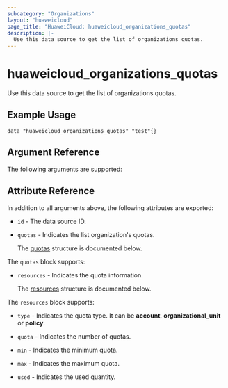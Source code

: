 ```yaml
---
subcategory: "Organizations"
layout: "huaweicloud"
page_title: "HuaweiCloud: huaweicloud_organizations_quotas"
description: |-
  Use this data source to get the list of organizations quotas.
---
```


# huaweicloud_organizations_quotas

Use this data source to get the list of organizations quotas.

## Example Usage

```hcl
data "huaweicloud_organizations_quotas" "test"{}
```

## Argument Reference

The following arguments are supported:

## Attribute Reference

In addition to all arguments above, the following attributes are exported:

* `id` - The data source ID.

* `quotas` - Indicates the list organization's quotas.

  The [quotas](#quotas_struct) structure is documented below.

<a name="quotas_struct"></a>
The `quotas` block supports:

* `resources` - Indicates the quota information.

  The [resources](#quotas_resources_struct) structure is documented below.

<a name="quotas_resources_struct"></a>
The `resources` block supports:

* `type` - Indicates the quota type.
  It can be **account**, **organizational_unit** or **policy**.

* `quota` - Indicates the number of quotas.

* `min` - Indicates the minimum quota.

* `max` - Indicates the maximum quota.

* `used` - Indicates the used quantity.
